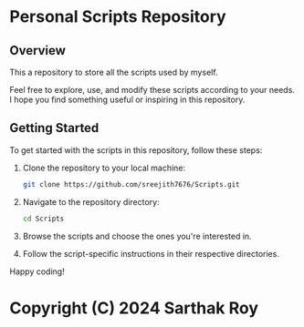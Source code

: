 # Personal Scripts Repository

## Overview

This a repository to store all the scripts used by myself.

Feel free to explore, use, and modify these scripts according to your needs. I hope you find something useful or inspiring in this repository.

## Getting Started

To get started with the scripts in this repository, follow these steps:

1. Clone the repository to your local machine:

   ```bash
   git clone https://github.com/sreejith7676/Scripts.git
   ```

2. Navigate to the repository directory:

   ```bash
   cd Scripts
   ```

3. Browse the scripts and choose the ones you're interested in.

4. Follow the script-specific instructions in their respective directories.

Happy coding!

# Copyright (C) 2024 Sarthak Roy
